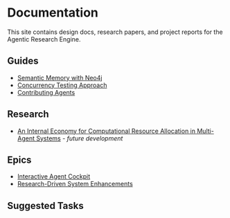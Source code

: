 # Documentation

This site contains design docs, research papers, and project reports for the Agentic Research Engine.

## Guides

- [Semantic Memory with Neo4j](semantic_memory_neo4j.md)
- [Concurrency Testing Approach](concurrency_testing.md)
- [Contributing Agents](contributing_agents.md)

## Research

- [An Internal Economy for Computational Resource Allocation in Multi-Agent Systems](research/2025-computational-economy-for-multi-agents.md) - *future development*

## Epics

- [Interactive Agent Cockpit](epics/interactive_agent_cockpit_epic.md)
- [Research-Driven System Enhancements](epics/research_driven_system_enhancements_epic.md)

## Suggested Tasks

<ul id="suggested-tasks"></ul>

<script>
async function loadTasks() {
  try {
    const resp = await fetch('/suggested_tasks');
    if (!resp.ok) return;
    const data = await resp.json();
    const list = document.getElementById('suggested-tasks');
    data.forEach(t => {
      const li = document.createElement('li');
      const a = document.createElement('a');
      a.href = 'https://chatgpt.com/codex/tasks/' + t.id;
      a.textContent = `${t.id}: ${t.title}`;
      li.appendChild(a);
      list.appendChild(li);
    });
  } catch (e) {
    console.error(e);
  }
}
if (typeof document !== 'undefined') {
  document.addEventListener('DOMContentLoaded', loadTasks);
}
</script>
